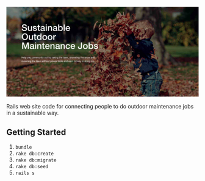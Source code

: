 ![Splash](https://raw.githubusercontent.com/ankurp/outdoor-maintenance/master/public/screenshot.png)

Rails web site code for connecting people to do outdoor maintenance jobs in a sustainable way.

## Getting Started

1. `bundle`
1. `rake db:create`
1. `rake db:migrate`
1. `rake db:seed`
1. `rails s`

